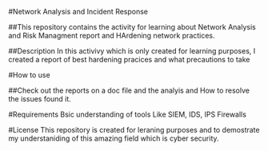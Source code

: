 #Network Analysis and Incident Response 

##This repository contains the activity for learning about Network Analysis and Risk Managment report and HArdening network practices.

##Description In this activivy which is only created for learning purposes, I created a report of best hardening pracices and what precautions to take

#How to use 

##Check out the reports on a doc file and the analyis and How to resolve the issues found it.

#Requirements
Bsic understanding of tools Like SIEM, IDS, IPS Firewalls

#License 
This repository is created for leraning purposes and to demostrate my understaniding of this amazing field which is cyber security.
